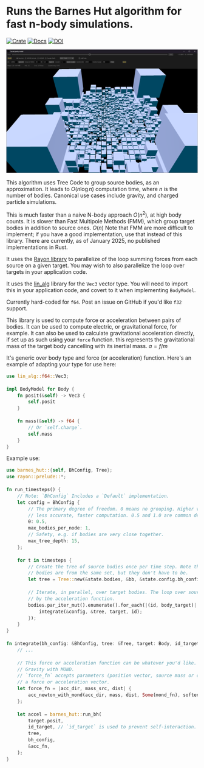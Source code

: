 # Runs the Barnes Hut algorithm for fast n-body simulations.

[![Crate](https://img.shields.io/crates/v/barnes_hut.svg)](https://crates.io/crates/barnes_hut)
[![Docs](https://docs.rs/lin_alg/badge.svg)](https://docs.rs/barnes_hut)
[![DOI](https://zenodo.org/badge/DOI/10.5281/zenodo.15616833.svg)](https://doi.org/10.5281/zenodo.15616833)




![Visualization of cubes from this library](/tree.png)

This algorithm uses Tree Code to group source bodies, as an approximation. It leads to $O(n \log{} n)$ computation time, where $n$ is the number of bodies. Canonical use cases include gravity, and charged particle simulations.

This is much faster than a naive N-body approach $O(n^2)$, at high body counts. It is slower than Fast Multipole Methods (FMM), which group target bodies in addition to source ones. $O(n)$ Note that FMM are more difficult to implement; if you have a good implementation, use that instead of this library. There are currently, as of January 2025, no published implementations in Rust.

It uses the [Rayon library](https://docs.rs/rayon/latest/rayon/) to parallelize of the loop summing forces from each source on a given target. You may wish to also parallelize the loop over targets in your application code.

It uses the [lin_alg](https://crates.io/crates/lin_alg) library for the `Vec3` vector type. You will need to import this in your application code, and covert to it when implementing `BodyModel`.

Currently hard-coded for `f64`. Post an issue on GitHub if you'd like `f32` support.

This library is used to compute force or acceleration between pairs of bodies. It can be used to compute electric, or gravitational force,
for example. It can also be used to calculate gravitational acceleration directly, if set up as such using your `force` function.
this represents the gravitational mass of the target body cancelling with its inertial mass. $a=f/m$

It's generic over body type and force (or acceleration) function. Here's an example of adapting your type for use here:

```rust
use lin_alg::f64::Vec3;

impl BodyModel for Body {
    fn posit(&self) -> Vec3 {
        self.posit
    }

    fn mass(&self) -> f64 {
        // Or `self.charge`.
        self.mass
    }
}
```

Example use:

```rust
use barnes_hut::{self, BhConfig, Tree};
use rayon::prelude::*;

fn run_timesteps() {
    // Note: `BhConfig` Includes a `Default` implementation.
    let config = BhConfig {
        // The primary degree of freedom. 0 means no grouping. Higher values group more aggressively, leading to
        // less accurate, faster computation. 0.5 and 1.0 are common defaults.
        θ: 0.5,
        max_bodies_per_node: 1,
        // Safety, e.g. if bodies are very close together.
        max_tree_depth: 15,
    };
    
    for t in timesteps {
        // Create the tree of source bodies once per time step. Note that for this example, source and target
        // bodies are from the same set, but they don't have to be.
        let tree = Tree::new(&state.bodies, &bb, &state.config.bh_config);

        // Iterate, in parallel, over target bodies. The loop over source bodies is handled
        // by the acceleration function.
        bodies.par_iter_mut().enumerate().for_each(|(id, body_target)| {
            integrate(&config, &tree, target, id);
        });
    }
}

fn integrate(bh_config: &BhConfig, tree: &Tree, target: Body, id_target: usize) {
    // ...

    // This force or acceleration function can be whatever you'd like. This example shows Newtonian
    // Gravity with MOND.
    // `force_fn` accepts parameters (position vector, source mass or charge,  distance), and outputs
    // a force or acceleration vector.
    let force_fn = |acc_dir, mass_src, dist| {
        acc_newton_with_mond(acc_dir, mass, dist, Some(mond_fn), softening_factor_sq)
    };

    let accel = barnes_hut::run_bh(
        target.posit,
        id_target, // `id_target` is used to prevent self-interaction.
        tree,
        bh_config,
        &acc_fn,
    );
}
```